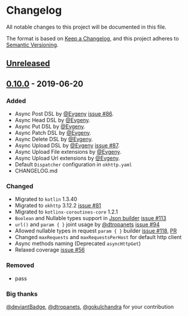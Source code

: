 # Changelog
All notable changes to this project will be documented in this file.

The format is based on [Keep a Changelog](https://keepachangelog.com/en/1.0.0/),
and this project adheres to [Semantic Versioning](https://semver.org/spec/v2.0.0.html).

## [Unreleased]

## [0.10.0] - 2019-06-20
### Added
- Async Post DSL by [@Evgeny](https://github.com/DeviantBadge) [issue #86](https://github.com/rybalkinsd/kohttp/issues/86).
- Async Head DSL by [@Evgeny](https://github.com/DeviantBadge).
- Async Put DSL by [@Evgeny](https://github.com/DeviantBadge).
- Async Patch DSL by [@Evgeny](https://github.com/DeviantBadge).
- Async Delete DSL by [@Evgeny](https://github.com/DeviantBadge).
- Async Upload DSL by [@Evgeny](https://github.com/DeviantBadge) [issue #87](https://github.com/rybalkinsd/kohttp/issues/87).
- Async Upload File extensions by [@Evgeny](https://github.com/DeviantBadge).
- Async Upload Url extensions by [@Evgeny](https://github.com/DeviantBadge).
- Default `Dispatcher` configuration in `okhttp.yaml`
- CHANGELOG.md

### Changed
- Migrated to `kotlin` 1.3.40
- Migrated to `okhttp` 3.12.2 [issue #81](https://github.com/rybalkinsd/kohttp/issues/81)
- Migrated to `kotlinx-coroutines-core` 1.2.1
- `Boolean` and Nullable types support in [Json builder](https://github.com/rybalkinsd/kohttp/blob/master/src/main/kotlin/io/github/rybalkinsd/kohttp/util/json.kt) 
[issue #113](https://github.com/rybalkinsd/kohttp/issues/113)
- `url()` and `param { }` joint usage by [@dtropanets](https://github.com/dtropanets) [issue #94](https://github.com/rybalkinsd/kohttp/issues/94)
- Allowed nullable types in request `param { }` builder [issue #118](https://github.com/rybalkinsd/kohttp/issues/118),
[PR](https://github.com/rybalkinsd/kohttp/pull/117)
- Changed `maxRequests` and `maxRequestsPerHost` for default http client
- Async methods naming (Deprecated `asyncHttpGet`)
- Relaxed coverage [issue #56](https://github.com/rybalkinsd/kohttp/issues/56)
 

### Removed
 - pass
 
### Big thanks 
 [@deviantBadge](https://github.com/DeviantBadge), 
 [@dtropanets](https://github.com/dtropanets), 
 [@gokulchandra](https://github.com/gokulchandra) for your contribution   
 
 
 
[Unreleased]: https://github.com/rybalkinsd/kohttp/compare/v0.10.0...HEAD
[0.10.0]: https://github.com/rybalkinsd/kohttp/pull/121
